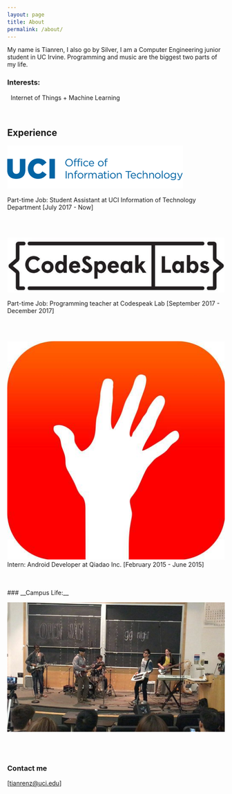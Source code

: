```yaml
---
layout: page
title: About
permalink: /about/
---
```


My name is Tianren, I also go by Silver, I am a  Computer Engineering junior student in UC Irvine. Programming and music are the biggest two parts of my life.

### __Interests:__
  &nbsp;&nbsp;Internet of Things + Machine Learning

<br/>


## Experience

<img src="/images/oit-wordmark.png">  <br/>

Part-time Job: Student Assistant at UCI Information of Technology Department  [July 2017 - Now]

<br/>
<br/>

<img src="/images/codespeaklab.jpg">  <br/>

Part-time Job: Programming teacher at Codespeak Lab   [September 2017 - December 2017]

<br/>
<br/>


<img src="/images/qiadao.jpg">  <br/>
Intern: Android Developer at Qiadao Inc.  [February 2015 - June 2015]


<br/>
<br/>
### __Campus Life:__

<img src="/images/band.jpg">  <br/>

<br/>
<br/>



### Contact me

[tianrenz@uci.edu]


